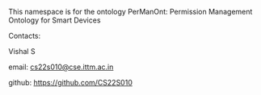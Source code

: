 This namespace is for the ontology PerManOnt: Permission Management Ontology for Smart Devices

Contacts:

Vishal S

email: cs22s010@cse.ittm.ac.in

github: https://github.com/CS22S010
